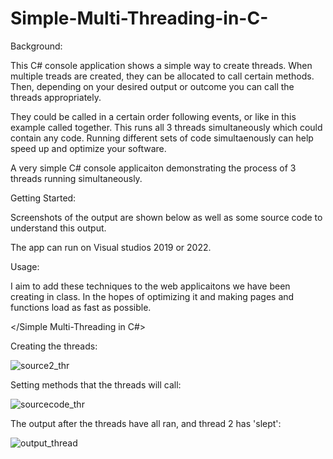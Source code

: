 # Simple-Multi-Threading-in-C-

Background:

This C# console application shows a simple way to create threads. When multiple treads are created, they can be allocated to call certain methods. Then, depending on your desired output or outcome you can call the threads appropriately.

They could be called in a certain order following events, or like in this example called together. This runs all 3 threads simultaneously which could contain any code. Running different sets of code simultaenously can help speed up and optimize your software.

A very simple C# console applicaiton demonstrating the process of 3 threads running simultaneously.

Getting Started:

Screenshots of the output are shown below as well as some source code to understand this output.

The app can run on Visual studios 2019 or 2022.

Usage:

I aim to add these techniques to the web applicaitons we have been creating in class. In the hopes
of optimizing it and making pages and functions load as fast as possible.

</Simple Multi-Threading in C#>

Creating the threads:

![source2_thr](https://user-images.githubusercontent.com/101861214/178955482-991eb5ca-6fb8-46e8-9c00-89b626e614e1.png)


Setting methods that the threads will call:


![sourcecode_thr](https://user-images.githubusercontent.com/101861214/178955502-509dbe8d-416c-4f0f-813b-98c86ede9739.png)


The output after the threads have all ran, and thread 2 has 'slept':


![output_thread](https://user-images.githubusercontent.com/101861214/178955518-8e3ccb49-91c1-4e24-980e-48f293ec548e.png)
